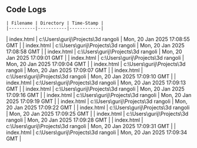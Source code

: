 ## Code Logs


    | Filename | Directory | Time-Stamp |
    |----------|-----------|------------|
| index.html | c:\Users\gurij\Projects\3d rangoli | Mon, 20 Jan 2025 17:08:55 GMT |
| index.html | c:\Users\gurij\Projects\3d rangoli | Mon, 20 Jan 2025 17:08:58 GMT |
| index.html | c:\Users\gurij\Projects\3d rangoli | Mon, 20 Jan 2025 17:09:01 GMT |
| index.html | c:\Users\gurij\Projects\3d rangoli | Mon, 20 Jan 2025 17:09:04 GMT |
| index.html | c:\Users\gurij\Projects\3d rangoli | Mon, 20 Jan 2025 17:09:07 GMT |
| index.html | c:\Users\gurij\Projects\3d rangoli | Mon, 20 Jan 2025 17:09:10 GMT |
| index.html | c:\Users\gurij\Projects\3d rangoli | Mon, 20 Jan 2025 17:09:13 GMT |
| index.html | c:\Users\gurij\Projects\3d rangoli | Mon, 20 Jan 2025 17:09:16 GMT |
| index.html | c:\Users\gurij\Projects\3d rangoli | Mon, 20 Jan 2025 17:09:19 GMT |
| index.html | c:\Users\gurij\Projects\3d rangoli | Mon, 20 Jan 2025 17:09:22 GMT |
| index.html | c:\Users\gurij\Projects\3d rangoli | Mon, 20 Jan 2025 17:09:25 GMT |
| index.html | c:\Users\gurij\Projects\3d rangoli | Mon, 20 Jan 2025 17:09:28 GMT |
| index.html | c:\Users\gurij\Projects\3d rangoli | Mon, 20 Jan 2025 17:09:31 GMT |
| index.html | c:\Users\gurij\Projects\3d rangoli | Mon, 20 Jan 2025 17:09:34 GMT |